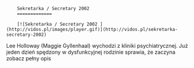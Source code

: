 
        Sekretarka / Secretary 2002 
        =============
        
        [![Sekretarka / Secretary 2002 ](http://vidos.pl/images/player.gif)](http://vidos.pl/sekretarka-secretary-2002)
        
        
 Lee Holloway (Maggie Gyllenhaal) wychodzi z kliniki psychiatrycznej. Już jeden dzień spędzony w dysfunkcyjnej rodzinie sprawia, że zaczyna zobacz pełny opis
    